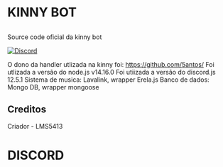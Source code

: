 # KINNY BOT 
## 

Source code oficial da kinny bot

[![Discord](https://logodownload.org/wp-content/uploads/2017/11/discord-logo-4-1.png)](https://discord.gg/wzyXFBvFJr)

O dono da handler utlizada na kinny foi: https://github.com/5antos/
Foi utlizada a versão do node.js v14.16.0
Foi utiizada a versão do discord.js 12.5.1
Sistema de musica: Lavalink, wrapper Erela.js
Banco de dados: Mongo DB, wrapper mongoose
## Creditos
Criador - LMS5413
# DISCORD
